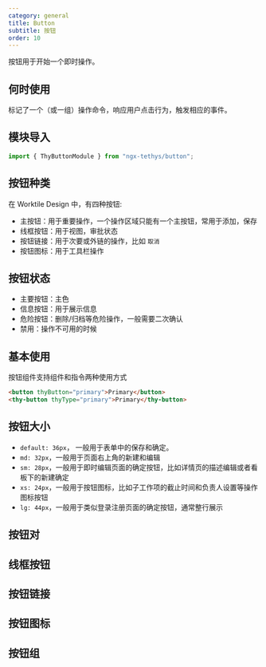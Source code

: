 ```yaml
---
category: general
title: Button
subtitle: 按钮
order: 10
---
```


<alert>按钮用于开始一个即时操作。</alert>

## 何时使用
标记了一个（或一组）操作命令，响应用户点击行为，触发相应的事件。

## 模块导入
```ts
import { ThyButtonModule } from "ngx-tethys/button";
```

## 按钮种类
在 Worktile Design 中，有四种按钮:

- 主按钮：用于重要操作，一个操作区域只能有一个主按钮，常用于添加，保存
- 线框按钮：用于视图，审批状态
- 按钮链接：用于次要或外链的操作，比如 `取消`
- 按钮图标：用于工具栏操作

## 按钮状态

- 主要按钮：主色
- 信息按钮：用于展示信息
- 危险按钮：删除/归档等危险操作，一般需要二次确认
- 禁用：操作不可用的时候

## 基本使用
按钮组件支持组件和指令两种使用方式
```html
<button thyButton="primary">Primary</button>
<thy-button thyType="primary">Primary</thy-button>
```
<example name="thy-button-basic-example"></example>

## 按钮大小
- `default: 36px`， 一般用于表单中的保存和确定。
- `md: 32px`，一般用于页面右上角的新建和编辑
- `sm: 28px`，一般用于即时编辑页面的确定按钮，比如详情页的描述编辑或者看板下的新建确定
- `xs: 24px`，一般用于按钮图标，比如子工作项的截止时间和负责人设置等操作图标按钮
- `lg: 44px`，一般用于类似登录注册页面的确定按钮，通常整行展示

<example name="thy-button-size-example"></example>

## 按钮对
<example name="thy-button-pair-example"></example>

## 线框按钮
<example name="thy-button-outline-example"></example>

## 按钮链接
<example name="thy-button-link-example"></example>

## 按钮图标
<example name="thy-button-icon-example"></example>

## 按钮组
<example name="thy-button-group-example"></example>

